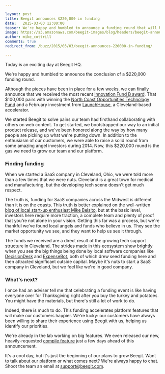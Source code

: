 ```yaml
---

layout: post
title: Beegit announces $220,000 in funding 
date:   2015-03-03 12:00:00
teaser: We're happy and humbled to announce a funding round that will help us grow our platform 
image: https://s3.amazonaws.com/beegit-images/blog/headers/beegit-announces-funding.jpg
author: mike_cottrill
comments: true
redirect_from: /buzz/2015/03/03/beegit-announces-220000-in-funding/

---
```

Today is an exciting day at Beegit HQ. 

We're happy and humbled to announce the conclusion of a $220,000 funding round. 

Although the pieces have been in place for a few weeks, we can finally announce that we received the most recent [Innovation Fund B award](http://www.innovationfundneohio.com/news/seven-northeast-ohio-startups-win-innovation-fund-awards). That $100,000 pairs with winning the [North Coast Opportunities Technology Fund](http://development.cuyahogacounty.us/en-US/North-Coast-Opportunities-Technology-Fund.aspx) and a February investment from [LaunchHouse](http://www.launchhouse.com/), a Cleveland-based accelerator. 

We started Beegit to solve pains our team had firsthand collaborating with others on web content. To get started, we bootstrapped our way to an initial product release, and we've been honored along the way by how many people are picking up what we're putting down. In addition to the enthusiasm of our customers, we were able to raise a solid round from some amazing angel investors during 2014. Now, this $220,000 round is the gas we need to grow our team and our platform.

### Finding funding
When we started a SaaS company in Cleveland, Ohio, we were told more than a few times that we were nuts. Cleveland is a great town for medical and manufacturing, but the developing tech scene doesn't get much respect.

The truth is, funding for SaaS companies across the Midwest is different than it is on the coasts. This truth is better explained on the well-written [blog of local start-up enthusiast Mike Belsito](https://outsideofthevalley.wordpress.com/author/mikebelsito/), but at the basic level, investors here require more traction, a complete team and plenty of proof that you're not alone in your vision. Getting this far was a process, but we're thankful we've found local angels and funds who believe in us. They see the market opportunity we see, and they want to help us see it through.

The funds we received are a direct result of the growing tech support structure in Cleveland. The strides made in this ecosystem show brightly when you see the big things being done by local software companies like  [DecisionDesk](http://www.decisiondesk.com/) and [ExpenseBot](http://expensebot.com/), both of which drew seed funding here and then attracted significant outside capital. Maybe it's nuts to start a SaaS company in Cleveland, but we feel like we're in good company. 

### What's next?
I once had an adviser tell me that celebrating a funding event is like having everyone over for Thanksgiving right after you buy the turkey and potatoes. You might have the materials, but there's still a lot of work to do. 

Indeed, there is much to do. This funding accelerates platform features that will make our customers happier. We're lucky: our customers have always been willing to share their experience using Beegit with us, helping us identify our priorities.

We're already in the lab working on big features. We even released our new, heavily-requested [compile feature](http://blog.beegit.com/new_features/2015/02/27/publish-and-compile/) just a few days ahead of this announcement. 

It's a cool day, but it's just the beginning of our plans to grow Beegit. Want to talk about our platform or what comes next? We're always happy to chat. Shoot the team an email at [support@beegit.com](mailto:support@beegitcom). 